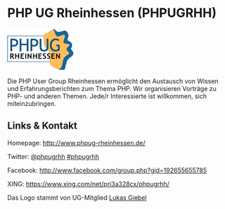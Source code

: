 # PHP UG Rheinhessen (PHPUGRHH)
![PHP UG Rheinhessen](./phpugrhh.logo.png)

Die PHP User Group Rheinhessen ermöglicht den Austausch von Wissen und Erfahrungsberichten zum Thema PHP.
Wir organisieren Vorträge zu PHP- und anderen Themen. Jede/r Interessierte ist willkommen, sich miteinzubringen.


## Links &amp; Kontakt

Homepage: <http://www.phpug-rheinhessen.de/>


Twitter: [@phpugrhh](https://twitter.com/@phpugrhh) [#phpugrhh](https://twitter.com/search?q=%23phpugrhh)


Facebook: <http://www.facebook.com/group.php?gid=192655655785>


XING: <https://www.xing.com/net/pri3a328cx/phpugrhh/>




Das Logo stammt von UG-Mitglied [Lukas Giebel](https://plus.google.com/102794229174790604056/about)

